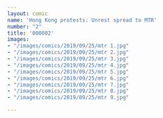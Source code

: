 ```yaml
---
layout: comic
name: 'Hong Kong protests: Unrest spread to MTR'
number: "2"
title: '000002'
images:
- "/images/comics/2019/09/25/mtr 1.jpg"
- "/images/comics/2019/09/25/mtr 2.jpg"
- "/images/comics/2019/09/25/mtr 3.jpg"
- "/images/comics/2019/09/25/mtr 4.jpg"
- "/images/comics/2019/09/25/mtr 5.jpg"
- "/images/comics/2019/09/25/mtr 6.jpg"
- "/images/comics/2019/09/25/mtr 7.jpg"
- "/images/comics/2019/09/25/mtr 8.jpg"
- "/images/comics/2019/09/25/mtr 9.jpg"

---
```

